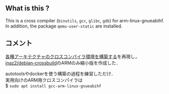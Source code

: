 ## What is this ?
This is a cross compiler (`binutils`, `gcc`, `glibc`, `gdb`) for arm-linux-gnueabihf.   
In addition, the package `qemu-user-static` are installed.

## コメント
[各種アーキテクチャのクロスコンパイラ環境を構築する](http://inaz2.hatenablog.com/entry/2015/12/01/204201)を再現し，  
[inaz2/debian-crossbuild](https://hub.docker.com/r/inaz2/debian-crossbuild/)のARMのみ縮小版を作成した．

autotoolsやdockerを使う構築の過程を練習しただけ．  
実用向けのARM用クロスコンパイラは  
$ `sudo apt install gcc-arm-linux-gnueabihf`
